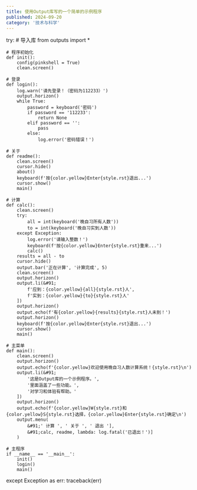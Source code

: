 ```yaml
---
title: 使用Output库写的一个简单的示例程序
published: 2024-09-20
category: '技术与科学'
---
```


try:
    # 导入库
    from outputs import *

    # 程序初始化
    def init():
        config(pinkshell = True)
        clean.screen()

    # 登录
    def login():
        log.warn('请先登录！（密码为112233）')
        output.horizon()
        while True:
            password = keyboard('密码')
            if password == '112233':
                return None
            elif password == '':
                pass
            else:
                log.error('密码错误！')

    # 关于
    def readme():
        clean.screen()
        cursor.hide()
        about()
        keyboard(f'按{color.yellow}Enter{style.rst}退出...')
        cursor.show()
        main()

    # 计算
    def calc():
        clean.screen()
        try:
            all = int(keyboard('晚自习所有人数'))
            to = int(keyboard('晚自习实到人数'))
        except Exception:
            log.error('请输入整数！')
            keyboard(f'按{color.yellow}Enter{style.rst}重来...')
            calc()
        results = all - to
        cursor.hide()
        output.bar('正在计算', '计算完成', 5)
        clean.screen()
        output.horizon()
        output.li(&#91;
            f'应到：{color.yellow}{all}{style.rst}人',
            f'实到：{color.yellow}{to}{style.rst}人'
        ])
        output.horizon()
        output.echo(f'有{color.yellow}{results}{style.rst}人未到！')
        output.horizon()
        keyboard(f'按{color.yellow}Enter{style.rst}退出...')
        cursor.show()
        main()

    # 主菜单
    def main():
        clean.screen()
        output.horizon()
        output.echo(f'{color.yellow}欢迎使用晚自习人数计算系统！{style.rst}\n')
        output.li(&#91;
            '这是Output库的一个示例程序。',
            '里面涵盖了一些功能。',
            '对学习和体验有帮助。'
        ])
        output.horizon()
        output.echo(f'{color.yellow}W{style.rst}和{color.yellow}S{style.rst}选择，{color.yellow}Enter{style.rst}确定\n')
        output.menu(
            &#91;' 计算 ', ' 关于 ', ' 退出 '],
            &#91;calc, readme, lambda: log.fatal('已退出！')]
        )

    # 主程序
    if __name__ == '__main__':
        init()
        login()
        main()
except Exception as err:
    traceback(err)